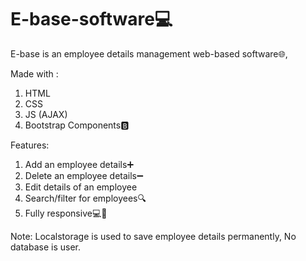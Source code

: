 # E-base-software💻
E-base is an employee details management web-based software🌐,

Made with :
1. HTML
2. CSS
3. JS (AJAX)
4. Bootstrap Components🅱

Features:
1. Add an employee details➕
2. Delete an employee details➖
3. Edit details of an employee
4. Search/filter for employees🔍
5. Fully responsive💻📲

Note: Localstorage is used to save employee details permanently, No database is user. 

